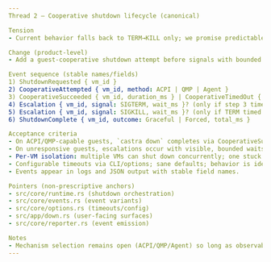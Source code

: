 ```yaml
---
Thread 2 — Cooperative shutdown lifecycle (canonical)

Tension
- Current behavior falls back to TERM→KILL only; we promise predictable, observable graceful shutdown.

Change (product-level)
- Add a guest-cooperative shutdown attempt before signals with bounded waits and ordered, machine-parseable events per-VM.

Event sequence (stable names/fields)
1) ShutdownRequested { vm_id }
2) CooperativeAttempted { vm_id, method: ACPI | QMP | Agent }
3) CooperativeSucceeded { vm_id, duration_ms } | CooperativeTimedOut { vm_id, timeout_ms }
4) Escalation { vm_id, signal: SIGTERM, wait_ms }? (only if step 3 timed out)
5) Escalation { vm_id, signal: SIGKILL, wait_ms }? (only if TERM timed out)
6) ShutdownComplete { vm_id, outcome: Graceful | Forced, total_ms }

Acceptance criteria
- On ACPI/QMP-capable guests, `castra down` completes via CooperativeSucceeded without TERM/KILL; status shows stopped; exit code signals success.
- On unresponsive guests, escalations occur with visible, bounded waits; events/logs show the exact path; command returns success when all targeted VMs are stopped.
- Per-VM isolation: multiple VMs can shut down concurrently; one stuck VM does not block others, and each emits its own ordered sequence.
- Configurable timeouts via CLI/options; sane defaults; behavior is idempotent.
- Events appear in logs and JSON output with stable field names.

Pointers (non-prescriptive anchors)
- src/core/runtime.rs (shutdown orchestration)
- src/core/events.rs (event variants)
- src/core/options.rs (timeouts/config)
- src/app/down.rs (user-facing surfaces)
- src/core/reporter.rs (event emission)

Notes
- Mechanism selection remains open (ACPI/QMP/Agent) so long as observable sequence and bounds are honored.
---
```

